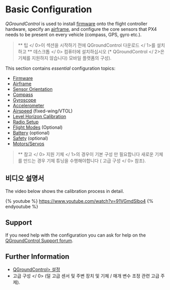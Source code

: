 # Basic Configuration

*QGroundControl* is used to install [firmware](../config/firmware.md) onto the flight controller hardware, specify an [airframe](../config/airframe.md), and configure the core sensors that PX4 needs to be present on every vehicle (compass, GPS, gyro etc.).

> ** 팁 </ 0>이 섹션을 시작하기 전에  QGroundControl 다운로드 </ 1>를 설치하고 ** 데스크톱 </ 0> 컴퓨터에 설치하십시오 (* QGroundControl </ 2>은 기체를 지원하지 않습니다) 모바일 플랫폼의 구성).</p> </blockquote> 
> 
> This section contains *essential* configuration topics:
> 
> * [Firmware](../config/firmware.md)
> * [Airframe](../config/airframe.md)
> * [Sensor Orientation](../config/flight_controller_orientation.md)
> * [Compass](../config/compass.md)
> * [Gyroscope](../config/gyroscope.md)
> * [Accelerometer](../config/accelerometer.md)
> * [Airspeed](../config/airspeed.md) (fixed-wing/VTOL)
> * [Level Horizon Calibration](../config/level_horizon_calibration.md)
> * [Radio Setup](../config/radio.md)
> * [Flight Modes](../config/flight_mode.md) (Optional)
> * [Battery](../config/battery.md) (optional)
> * [Safety](../config/safety.md) (optional)
> * [Motors/Servos](../config/motors.md)
> 
> > ** 참고 </ 0>  지원 기체 </ 1>의 경우이 기본 구성 만 필요합니다 새로운 기체를 만드는 경우 기체 튜닝을 수행해야합니다 ( 고급 구성 </ 0> 참조).</p> </blockquote> 
> > 
> > ## 비디오 설명서
> > 
> > The video below shows the calibration process in detail.
> > 
> > {% youtube %} https://www.youtube.com/watch?v=91VGmdSlbo4 {% endyoutube %}
> > 
> > ## Support
> > 
> > If you need help with the configuration you can ask for help on the [QGroundControl Support forum](http://discuss.px4.io/c/qgroundcontrol/qgroundcontrol-usage).
> > 
> > ## Further Information
> > 
> > * [QGroundControl> 설정](https://docs.qgroundcontrol.com/en/SetupView/SetupView.html)
> > *  고급 구성 </ 0> (덜 고급 센서 및 주변 장치 및 기체 / 매개 변수 조정 관련 고급 주제).</li> </ul>